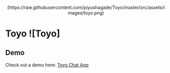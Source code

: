 <p align="center">(https://raw.githubusercontent.com/piyushagade/Toyo/master/src/assets/images/toyo.png)</p>

# Toyo ![Toyo]

Demo
---
Check out a demo here: [Toyo Chat App](https://piyushagade.xyz/toyo)
